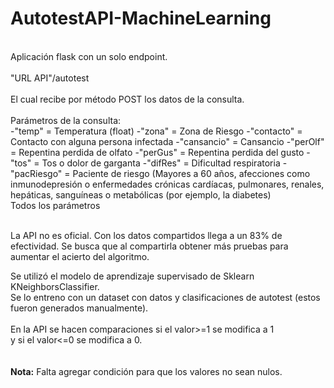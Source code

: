 # AutotestAPI-MachineLearning
<br>
Aplicación flask con un solo endpoint.
<br>
<br>
"URL API"/autotest 
<br>
<br>
El cual recibe por método POST los datos de la consulta.
<br>
<br>
Parámetros de la consulta:<br>
-"temp" = Temperatura (float)
-"zona" = Zona de Riesgo
-"contacto" = Contacto con alguna persona infectada
-"cansancio" = Cansancio
-"perOlf" = Repentina perdida de olfato
-"perGus" = Repentina perdida del gusto
-"tos" = Tos o dolor de garganta
-"difRes" = Dificultad respiratoria
-"pacRiesgo" = Paciente de riesgo (Mayores a 60 años, afecciones como inmunodepresión o enfermedades crónicas cardíacas, pulmonares, renales, hepáticas, sanguíneas o metabólicas (por ejemplo, la diabetes)
<br>
Todos los parámetros
<br>
<br>

La API no es oficial.
Con los datos compartidos llega a un 83% de efectividad.
Se busca que al compartirla obtener más pruebas para aumentar el acierto del algoritmo.

Se utilizó el modelo de aprendizaje supervisado de Sklearn KNeighborsClassifier.<br>
Se lo entreno con un dataset con datos y clasificaciones de autotest (estos fueron generados manualmente).<br><br>
En la API se hacen comparaciones si el valor>=1 se modifica a 1 <br>
y si el valor<=0 se modifica a 0.
<br>
<br>
<br>
<b>Nota:</b> Falta agregar condición para que los valores no sean nulos.

